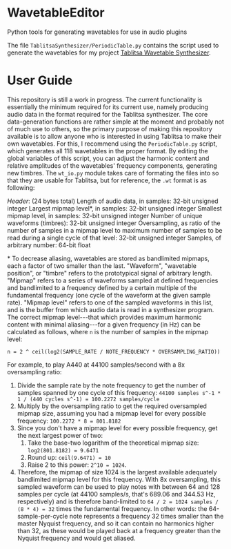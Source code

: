 # WavetableEditor
Python tools for generating wavetables for use in audio plugins

The file `TablitsaSynthesizer/PeriodicTable.py` contains the script used to generate the wavetables for my project [Tablitsa Wavetable Synthesizer](https://github.com/radiofarmer/Tablitsa-Synthesizer).

# User Guide
This repository is still a work in progress. The current functionality is essentially the minimum required for its current use, namely producing audio data in the format required for the Tablitsa synthesizer. The core data-generation functions are rather simple at the moment and probably not of much use to others, so the primary purpose of making this repository available is to allow anyone who is interested in using Tablitsa to make their own wavetables. For this, I recommend using the `PeriodicTable.py` script, which generates all 118 wavetables in the proper format. By editing the global variables of this script, you can adjust the harmonic content and relative amplitudes of the wavetables' frequency components, generating new timbres. The `wt_io.py` module takes care of formating the files into so that they are usable for Tablitsa, but for reference, the `.wt` format is as following:

*Header*: (24 bytes total)
Length of audio data, in samples: 32-bit unsigned integer
Largest mipmap level\*, in samples: 32-bit unsigned integer
Smallest mipmap level, in samples: 32-bit unsigned integer
Number of unique waveforms (timbres): 32-bit unsigned integer
Oversampling, as ratio of the number of samples in a mipmap level to maximum number of samples to be read during a single cycle of that level: 32-bit unsigned integer
Samples, of arbitrary number: 64-bit float

\* To decrease aliasing, wavetables are stored as bandlimited mipmaps, each a factor of two smaller than the last. "Waveform", "wavetable position", or "timbre" refers to the prototypical signal of arbitrary length. "Mipmap" refers to a series of waveforms sampled at defined frequencies and bandlimited to a frequency defined by a certain multiple of the fundamental frequency (one cycle of the waveform at the given sample rate). "Mipmap level" refers to one of the sampled waveforms in this list, and is the buffer from which audio data is read in a synthesizer program. The correct mipmap level---that which provides maximum harmonic content with minimal aliasing---for a given frequency (in Hz) can be calculated as follows, where `n` is the number of samples in the mipmap level:

`n = 2 ^ ceil(log2(SAMPLE_RATE / NOTE_FREQUENCY * OVERSAMPLING_RATIO))`

For example, to play A440 at 44100 samples/second with a 8x oversampling ratio:

  1. Divide the sample rate by the note frequency to get the number of samples spanned by one cycle of this frequency: `44100 samples s^-1 * 1 / (440 cycles s^-1) = 100.2272 samples/cycle`
  2. Multiply by the oversampling ratio to get the required oversampled mipmap size, assuming you had a mipmap level for every possible frequency: `100.2272 * 8 = 801.8182`
  3. Since you don't have a mipmap level for every possible frequency, get the next largest power of two: 
      1. Take the base-two logarithm of the theoretical mipmap size: `log2(801.8182) = 9.6471`
      2. Round up: `ceil(9.6471) = 10`
      3. Raise 2 to this power: `2^10 = 1024`.
  4. Therefore, the mipmap of size 1024 is the largest available adequately bandlimited mipmap level for this frequency. With 8x oversampling, this sampled waveform can be used to play notes with between 64 and 128 samples per cycle (at 44100 samples/s, that's 689.06 and 344.53 Hz, respectively) and is therefore band-limited to `64 / 2 = 1024 samples / (8 * 4) = 32` times the fundamental frequency. In other words: the 64-sample-per-cycle note represents a frequency 32 times smaller than the master Nyquist frequency, and so it can contain no harmonics higher than 32, as these would be played back at a frequency greater than the Nyquist frequency and would get aliased.
